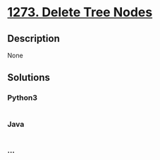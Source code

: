# [1273. Delete Tree Nodes](https://leetcode.com/problems/delete-tree-nodes)

## Description
None


## Solutions


### Python3

```python

```

### Java

```java

```

### ...
```

```
